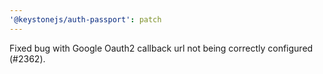 ```yaml
---
'@keystonejs/auth-passport': patch
---
```


Fixed bug with Google Oauth2 callback url not being correctly configured (#2362).
